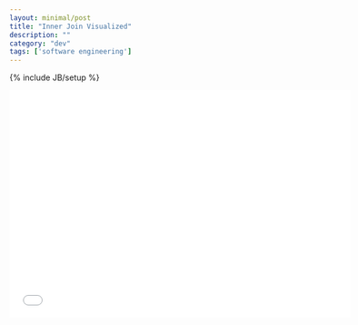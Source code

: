 ```yaml
---
layout: minimal/post
title: "Inner Join Visualized"
description: ""
category: "dev"
tags: ['software engineering']
---
```

{% include JB/setup %}
<iframe src='/assets/animations/DetailedInnerJoin.html' frameBorder='0' scrolling='no' width='600' height='400' style='margin:0;padding:0;'></iframe>
